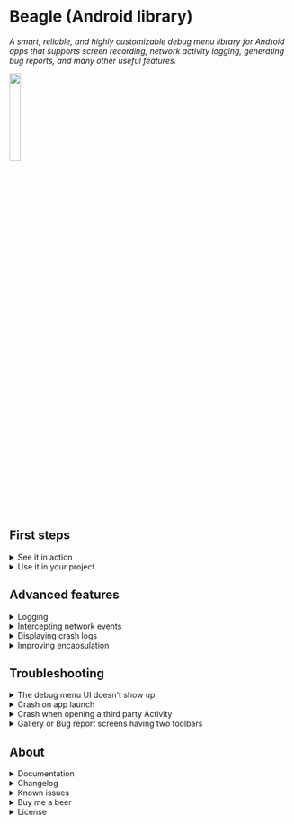 # Beagle (Android library)
*A smart, reliable, and highly customizable debug menu library for Android apps that supports screen recording, network activity logging, generating bug reports, and many other useful features.*

<img src="metadata/logo.png" width="20%" />

## First steps
<details>
<summary>See it in action</summary>
<br/>

Clone this repository, pick a build variant and run the **app** configuration. It should look something like this:

<img src="metadata/screenshot01.png" width="25%" /><img src="metadata/screenshot02.png" width="25%" /><img src="metadata/screenshot03.png" width="25%" /><img src="metadata/screenshot04.png" width="25%" />

This demo application also contains instructions on how to set up Beagle and how to implement the various features that are being showcased. You should definitely consider giving it a try if you're interested in using the library in your projects. If you don't feel like building it for yourself, you can also download it from the Play Store:

[<img src="https://play.google.com/intl/en_us/badges/images/badge_new.png" />](https://play.google.com/store/apps/details?id=com.pandulapeter.beagle)

The tutorials in the app cover everything from this readme, but in more detail. Another way to get an idea of what can be achieved with the library is [this article](https://halcyonmobile.com/blog/mobile-app-development/android-app-development/what-could-a-debug-menu-contain/), which presents various problems that can be solved with Beagle.
</details>

<details>
<summary>Use it in your project</summary>
<br/>

If the wall of text below is too long for your taste, check out [this gist](https://gist.github.com/pandulapeter/3f9b404d953c6d80ed8a19eb06db4541) that contains all the code you need for a nice configuration. Otherwise, let's do it step by step:

### Step 0: Check the requirements
- Minimum SDK level: 16+
- Target SDK level: 31+
- Language: Kotlin 1.5.21+

### Step 1: Add the Jitpack repository
Make sure that the following is part of your project-level build.gradle file:

```groovy
allprojects {
    repositories {
        …
        maven { url "https://jitpack.io" }
    }
}
```

### Step 2: Pick a UI implementation and configure the dependencies
The actual UI of the debug menu can be displayed in multiple ways, which is specified by the suffix of the dependency.
The following versions exist:
* **ui-activity** - Displays the debug menu as a new screen (not recommended: modals are more useful).
* **ui-bottom-sheet** - Displays the debug menu as a modal bottom sheet (recommended).
* **ui-dialog** - Displays the debug menu as a modal dialog (recommended).
* **ui-drawer** - Displays the debug menu as a side navigation drawer (highly recommended).
* **ui-view** - Displaying the `DebugMenuView` is your responsibility (not recommended: shake to open, `Beagle.show()`, `Beagle.hide()`, the related `VisibilityListener` as well as the inset handling logic won't work out of the box).
* **noop** - No UI, no logic. It has the same public API as all other variants, but it does nothing (this is intended for production builds).

So, for example, if you prefer the Drawer UI, something like the following needs to be added to your app-level build.gradle file (check the widget below the code snippet for the latest version):

```groovy
dependencies {
    …
    def beagleVersion = "2.6.7"
    debugImplementation "com.github.pandulapeter.beagle:ui-drawer:$beagleVersion"
    releaseImplementation "com.github.pandulapeter.beagle:noop:$beagleVersion"
}
```

The latest version is:


[![](https://jitpack.io/v/pandulapeter/beagle.svg)](https://jitpack.io/#pandulapeter/beagle)

**Note**: In case of the drawer UI, if you have overwritten the `Activity`'s `onBackPressed()` method, you might notice that the default back navigation handling does not always work as expected. To fix this, in every `Activity`'s `onBackPressed()` you should check that `Beagle.hide()` returns false before doing any other checks or calling the super implementation.

### Step 3: Initialize the library
Just one line of code, preferably in the `Application`'s `onCreate()` method:

```kotlin
Beagle.initialize(this)
```

Optionally you can add the following parameters to this function:
* The appearance of the menu can be personalized by specifying an [Appearance](https://github.com/pandulapeter/beagle/tree/master/internal-common/src/main/java/com/pandulapeter/beagle/common/configuration/Appearance.kt) instance. For example, here you can specify a custom theme for the debug menu using the `themeResourceId` property, in case the one used by the `Application` / `Activity` is not suitable. Note: It's recommended to extend a `.NoActionBar` Material theme.
* The behavior of the menu can be personalized by specifying a [Behavior](https://github.com/pandulapeter/beagle/tree/master/internal-common/src/main/java/com/pandulapeter/beagle/common/configuration/Behavior.kt) instance. For example, adjusting the shake to open threshold or the strength of the haptic feedback is a frequent use case of this class.

By default you can fetch Beagle by shaking the device.

### Step 4: Finish the setup by adding modules
After this a number of modules should be provided, but this configuration can be changed at any time (from any thread) and the UI will automatically be updated. The simplest way of doing this is by calling:

```kotlin
Beagle.set(module1, module2, …)
```
At this point you should be aware of two options:
* The list of [built-in modules](https://github.com/pandulapeter/beagle/tree/master/internal-common/src/main/java/com/pandulapeter/beagle/modules/). Every file in this package is documented. These modules should cover most use cases and have the advantage of also providing a fake, **noop** implementation which means that no part of their logic is compiled into your release builds.
* The ability to write custom modules. For this a good starting point is looking at the built-in implementations from above, but [this document](https://github.com/pandulapeter/beagle/blob/master/metadata/CUSTOM_MODULES.md) also provides some guidance.

Check out [the showcase app](https://play.google.com/store/apps/details?id=com.pandulapeter.beagle) for some ideas on what is possible with the built-in modules or for an interactive tool that can be used to preview any module configuration and generate the code for it. A more visual guide to some of the possibilities is [this article](https://halcyonmobile.com/blog/mobile-app-development/android-app-development/what-could-a-debug-menu-contain/).

Here is a minimal example that should work for most projects:

<img align="right" width="30%" src="metadata/screenshot05.png">

```kotlin
Beagle.set(
    HeaderModule(
        title = getString(R.string.app_name),
        subtitle = BuildConfig.APPLICATION_ID,
        text = "${BuildConfig.BUILD_TYPE} v${BuildConfig.VERSION_NAME} (${BuildConfig.VERSION_CODE})"
    ),
    AppInfoButtonModule(),
    DeveloperOptionsButtonModule(),
    PaddingModule(),
    TextModule("General", TextModule.Type.SECTION_HEADER),
    KeylineOverlaySwitchModule(),
    AnimationDurationSwitchModule(),
    ScreenCaptureToolboxModule(),
    DividerModule(),
    TextModule("Logs", TextModule.Type.SECTION_HEADER),
    NetworkLogListModule(), // Might require additional setup, see below
    LogListModule(), // Might require additional setup, see below
    LifecycleLogListModule(),
    DividerModule(),
    TextModule("Other", TextModule.Type.SECTION_HEADER),
    DeviceInfoModule(),
    BugReportButtonModule()
)
```

If you ever need to add temporary modules, `Beagle.add()` has an optional `lifecycleOwner` parameter that automatically removes the specified modules once the provided lifecycle is over. Manually calling `Beagle.remove()` with module ID-s is also an option.
</details>

## Advanced features

<details>
<summary>Logging</summary>
<br/>

While calling `Beagle.log()` is the simplest way to add items to [LogListModule](https://github.com/pandulapeter/beagle/tree/master/internal-common/src/main/java/com/pandulapeter/beagle/modules/LogListModule.kt), a special workaround is needed to access this functionality from pure Kotlin modules. Another frequent use case is integration with [Timber](https://github.com/JakeWharton/timber).

#### Logging from pure Kotlin modules
To access the same functionality that `Beagle.log()` provides from a pure Kotlin / Java module, first you need to add the following to the module in question:

```groovy
dependencies {
    …
    api "com.github.pandulapeter.beagle:log:$beagleVersion"

    // Alternative for Android modules:
    // debugApi "com.github.pandulapeter.beagle:log:$beagleVersion"
    // releaseApi "com.github.pandulapeter.beagle:log-noop:$beagleVersion"
}
```

These libraries provide the `BeagleLogger` object which needs to be connected to the main library when it is initialized in the `Application` class:

```kotlin
Beagle.initialize(
    …
    behavior = Behavior(
        …
        logBehavior = Behavior.LogBehavior(
            loggers = listOf(BeagleLogger),
            …
        )
    )
)
```

To add log messages, now you can call the following:

```kotlin
BeagleLogger.log(…)
```

The messages list will be merged with the ones logged using the regular `Beagle.log()` function (unless they are filtered by their tags) and can be displayed using a [LogListModule](https://github.com/pandulapeter/beagle/tree/master/internal-common/src/main/java/com/pandulapeter/beagle/modules/LogListModule.kt). You can also use `BeagleLogger.clearLogEntries()` if you cannot access `Beagle.clearLogEntries()`.

#### Logging with Timber
To automatically add events logged with [Timber](https://github.com/JakeWharton/timber) to the debug menu, planting a special tree is the simplest solution:

```kotlin
Timber.plant(
    object : Timber.Tree() {
        override fun log(priority: Int, tag: String?, message: String, t: Throwable?) =
            Beagle.log("[$tag] $message", "Timber", t?.stackTraceToString())
    }
)
```

To create a special LogListModule that only displays these logs, simply set the **label** constructor parameter of the module to "Timber".
</details>

<details>
<summary>Intercepting network events</summary>
<br/>

Not bundling the network interceptor with the main library was mainly done to provide a pure Kotlin dependency that does not use the Android SDK, similarly to the logger solution described above. However, another reason was to provide the ability to choose between multiple implementations, in function of the project tech stack. At the moment Beagle can hook into two networking libraries to provide content for [NetworkLogListModule](https://github.com/pandulapeter/beagle/tree/master/internal-common/src/main/java/com/pandulapeter/beagle/modules/NetworkLogListModule.kt), but manually calling `Beagle.logNetworkEvent()` is always an option.

#### OkHttp
Add the following to the module where your networking logic is implemented:

```groovy
dependencies {
    …
    api "com.github.pandulapeter.beagle:log-okhttp:$beagleVersion"
    
    // Alternative for Android modules:
    // debugApi "com.github.pandulapeter.beagle:log-okhttp:$beagleVersion"
    // releaseApi "com.github.pandulapeter.beagle:log-okhttp-noop:$beagleVersion"
}
```

This will introduce the `BeagleOkHttpLogger` object which first needs to be connected to the main library, the moment it gets initialized:

```kotlin
Beagle.initialize(
    …
    behavior = Behavior(
        …
        networkLogBehavior = Behavior.NetworkLogBehavior(
            networkLoggers = listOf(BeagleOkHttpLogger),
            …
        )
    )
)
```

The last step is setting up the `Interceptor` (the awkward casting is there to make sure the noop implementation does nothing while still having the same public API):

```kotlin
val client = OkHttpClient.Builder()
    …
    .apply { (BeagleOkHttpLogger.logger as? Interceptor?)?.let { addInterceptor(it) } }
    .build()
```

#### Ktor (Android engine)
Add the following to the module where your networking logic is implemented:
 
```groovy
dependencies {
    …
    api "com.github.pandulapeter.beagle:log-ktor:$beagleVersion"
    
    // Alternative for Android modules:
    // debugApi "com.github.pandulapeter.beagle:log-ktor:$beagleVersion"
    // releaseApi "com.github.pandulapeter.beagle:log-ktor-noop:$beagleVersion"
}
```

This will introduce the `BeagleKtorLogger` object which first needs to be connected to the main library, the moment it gets initialized:

```kotlin
Beagle.initialize(
    …
    behavior = Behavior(
        …
        networkLogBehavior = Behavior.NetworkLogBehavior(
            networkLoggers = listOf(BeagleKtorLogger),
            …
        )
    )
)
```

The last step is setting up the `Logger` (the awkward casting is there to make sure the noop implementation does nothing while still having the same public API):

```kotlin
val client = HttpClient(engine) {
    …
    (BeagleKtorLogger.logger as? HttpClientFeature<*,*>?)?.let { install(it) }
}
```

</details>

<details>
<summary>Displaying crash logs</summary>
<br/>

The library can intercept uncaught exceptions and display their stack trace in a dialog. Users will be able to share the crash report using the bug reporting screen that gets opened automatically. This functionality is achieved through a separate dependency that should be added to the main module (where Beagle is initialized):

```groovy
dependencies {
    …
    debugImplementation "com.github.pandulapeter.beagle:log-crash:$beagleVersion"
    releaseImplementation "com.github.pandulapeter.beagle:log-crash-noop:$beagleVersion"
}
```

After the dependencies are added, the newly introduced `BeagleCrashLogger` object should be connected to the main library:

```kotlin
Beagle.initialize(
    …
    behavior = Behavior(
        …
        bugReportingBehavior = Behavior.BugReportingBehavior(
            crashLoggers = listOf(BeagleCrashLogger),
            …
        )
    )
)
```

Enabling this feature will disable the crash collection of Firebase Crashlytics, as using the two simultaneously has proved to be unreliable.
</details>

<details>
<summary>Improving encapsulation</summary>
<br/>

The `noop` implementations of every public artifact are the default ways of not including Beagle-related logic in your production releases. While this should be good enough for most projects, it can be improved by creating a separate wrapper module for the debug menu. This would mean hiding every call to Beagle behind an interface that has an empty implementation in release builds. This approach has its own benefits and drawbacks:

- **Advantages**
    - No Beagle imports outside of the wrapper module
    - Having a single entry-point to all features related to the debug menu
- **Disadvantages**
    - More cumbersome initial setup
    - Losing the ability to use Beagle features in pure Kotlin modules
  
</details>

## Troubleshooting

<details>
<summary>The debug menu UI doesn't show up</summary>
<br/>

- Make sure that you're not using the `noop` artifact in your current configuration
- Make sure that you call the `initialize()` function in your custom `Application` class, and that class is properly registered in the Manifest
- Make sure that your Activity extends `FragmentActivity` (for example, `AppCompatActivity` is a good choice). Watch out, if you're using the `Empty Compose Activity` template of Android Studio, you have to change the default parent class!
</details>

<details>
<summary>Crash on app launch</summary>
<br/>

By default Beagle uses the current `Activity`'s theme. However, it requires a Material theme to work, so if you have a crash caused by various theme attributes not being found, override the debug menu's theme with the `themeResourceId` property of the [Appearance](https://github.com/pandulapeter/beagle/tree/master/internal-common/src/main/java/com/pandulapeter/beagle/common/configuration/Appearance.kt) instance provided during initialization with a Material theme.
</details>

<details>
<summary>Crash when opening a third party Activity</summary>
<br/>

Beagle works by adding a `Fragment` on top of every `Activity`'s layout. Sometimes this is not necessary or not possible. While the library comes with a list of excluded `Activity` package names, you can provide additional filtering if needed, by using the `shouldAddDebugMenu` lambda property of the [Behavior](https://github.com/pandulapeter/beagle/tree/master/internal-common/src/main/java/com/pandulapeter/beagle/common/configuration/Behavior.kt) instance provided during initialization.
</details>

<details>
<summary>Gallery or Bug report screens having two toolbars</summary>
<br/>

Set a `.NoActionBar` Material theme for the `themeResourceId` property of the [Appearance](https://github.com/pandulapeter/beagle/tree/master/internal-common/src/main/java/com/pandulapeter/beagle/common/configuration/Appearance.kt) instance provided during initialization.
</details>

## About
<details>
<summary>Documentation</summary>
<br/>

All public functions are documented with KDoc. The [BeagleContract](https://github.com/pandulapeter/beagle/tree/master/internal-common/src/main/java/com/pandulapeter/beagle/common/contracts/BeagleContract.kt) file is a good start for learning about all the built-in capabilities. For information on the [individual modules](https://github.com/pandulapeter/beagle/tree/master/internal-common/src/main/java/com/pandulapeter/beagle/modules), see the relevant class headers.

If you're interested in what's under the hood, [this document](https://github.com/pandulapeter/beagle/blob/master/metadata/DOCUMENTATION.md) can be helpful while navigating the source code.
</details>

<details>
<summary>Changelog</summary>
<br/>

Check out the [Releases](https://github.com/pandulapeter/beagle/releases) page for the changes in every version.

The library uses [semantic versioning](https://semver.org): **MAJOR.MINOR.PATCH** where **PATCH** changes only contain bug fixes, **MINOR** changes add new features and **MAJOR** changes introduce breaking modifications to the API.
</details>

<details>
<summary>Known issues</summary>
<br/>

Check out the [Issues](https://github.com/pandulapeter/beagle/issues) page for the list of known problems and for the planned enhancements of the library.

Don't hesitate to open a new issue if you find a bug or if you have any questions / feature requests!
</details>

<details>
<summary>Buy me a beer</summary>
<br/>

If you found my work useful and are considering a small donation, the About section of the [the showcase app](https://play.google.com/store/apps/details?id=com.pandulapeter.beagle) has an option for you to do so. Thanks in advance!
</details>

<details>
<summary>License</summary>
<br/>

```
Copyright 2022 Pandula Péter

Licensed under the Apache License, Version 2.0 (the "License");
you may not use this file except in compliance with the License.
You may obtain a copy of the License at

   http://www.apache.org/licenses/LICENSE-2.0

Unless required by applicable law or agreed to in writing, software
distributed under the License is distributed on an "AS IS" BASIS,
WITHOUT WARRANTIES OR CONDITIONS OF ANY KIND, either express or implied.
See the License for the specific language governing permissions and
limitations under the License.
```
</details>

